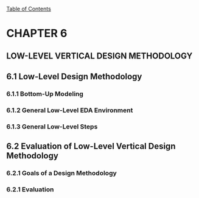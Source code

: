 [Table of Contents](https://github.com/JeffDeCola/my-masters-thesis#table-of-contents)

# CHAPTER 6

## LOW-LEVEL VERTICAL DESIGN METHODOLOGY

## 6.1 Low-Level Design Methodology

### 6.1.1 Bottom-Up Modeling

### 6.1.2 General Low-Level EDA Environment

### 6.1.3 General Low-Level Steps

## 6.2 Evaluation of Low-Level Vertical Design Methodology

### 6.2.1 Goals of a Design Methodology

### 6.2.1 Evaluation
